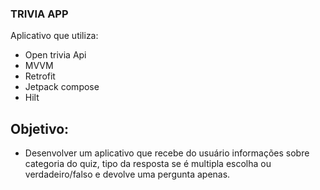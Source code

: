 ### TRIVIA APP

Aplicativo que utiliza:

- Open trivia Api
- MVVM
- Retrofit
- Jetpack compose
- Hilt

## Objetivo:
- Desenvolver um aplicativo que recebe do usuário informações sobre categoria do quiz, tipo da resposta se é multipla escolha ou verdadeiro/falso e devolve uma pergunta apenas.

